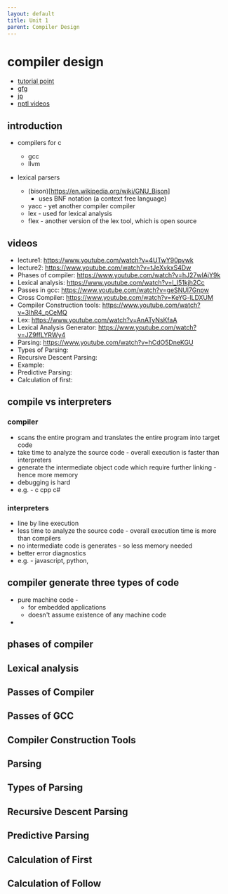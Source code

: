 ```yaml
---
layout: default
title: Unit 1
parent: Compiler Design
---
```



# compiler design

- [tutorial point]
- [gfg]
- [jp]
- [nptl videos]

## introduction

- compilers for c
  - gcc
  - llvm

- lexical parsers
  - (bison)[https://en.wikipedia.org/wiki/GNU_Bison]
    - uses BNF notation (a context free language)
  - yacc - yet another compiler compiler
  - lex - used for lexical analysis
  - flex - another version of the lex tool, which is open source

[tutorial point]: https://www.tutorialspoint.com/compiler_design/index.htm
[gfg]: https://www.geeksforgeeks.org/introduction-of-compiler-design/
[jp]: https://www.javatpoint.com/compiler-tutorial
[nptl videos]: https://www.youtube.com/watch?v=7Nb-NTGbe-Q&list=PLbRMhDVUMngcseCW7wXDvtTDemCuH80fP&index=3

## videos

- lecture1: https://www.youtube.com/watch?v=4UTwY90pvwk
- lecture2: https://www.youtube.com/watch?v=tJeXvkxS4Dw
- Phases of compiler: https://www.youtube.com/watch?v=hJ27wIAjY9k
- Lexical analysis: https://www.youtube.com/watch?v=l_I51kjh2Cc
- Passes in gcc: https://www.youtube.com/watch?v=geSNUl7Gnpw
- Cross Compiler: https://www.youtube.com/watch?v=KeYG-lLDXUM
- Compiler Construction tools: https://www.youtube.com/watch?v=3IhR4_pCeMQ
- Lex: https://www.youtube.com/watch?v=AnATyNsKfaA
- Lexical Analysis Generator: https://www.youtube.com/watch?v=JZ9ffLYRWy4
- Parsing: https://www.youtube.com/watch?v=hCdO5DneKGU
- Types of Parsing: 
- Recursive Descent Parsing: 
- Example: 
- Predictive Parsing: 
- Calculation of first: 

## compile vs interpreters

### compiler

- scans the entire program and translates the entire program into target code
- take time to analyze the source code - overall execution is faster than interpreters
- generate the intermediate object code which require further linking - hence more memory
- debugging is hard 
- e.g. - c cpp c# 

### interpreters

- line by line execution
- less time to analyze the source code - overall execution time is more than compilers
- no intermediate code is generates - so less memory needed
- better error diagnostics 
- e.g. - javascript, python, 

## compiler generate three types of code

- pure machine code - 
  - for embedded applications
  - doesn't assume existence of any machine code
- 

## phases of compiler


## Lexical analysis

## Passes of Compiler

## Passes of GCC

## Compiler Construction Tools

## Parsing

## Types of Parsing

## Recursive Descent Parsing

## Predictive Parsing

## Calculation of First

## Calculation of Follow

